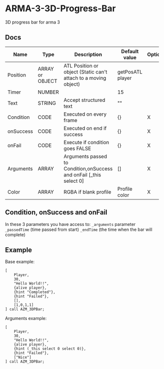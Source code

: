 # ARMA-3-3D-Progress-Bar
3D progress bar for arma 3

## Docs

| Name  | Type  | Description  | Default value  | Optional  | example |
|---|---|---|---|---|---|
| Position  | ARRAY or OBJECT  | ATL Position or object (Static can't attach to a moving object)  |  getPosATL player |   |   |
| Timer  | NUMBER  |   | 15  |   |   |
| Text  | STRING  | Accept structured text  | ""  |   | "Hello World!"  |
| Condition  | CODE  | Executed on every frame  | {}  | X  | {alive player}  |
| onSuccess  | CODE  | Executed on end if success  | {}  | X  | {hint "Nice!"}  |
| onFail  | CODE  | Execute if condition goes FALSE  | {}  | X  | {hint "BAD!"}  |
| Arguments  | ARRAY  | Arguments passed to Condition,onSuccess and onFail [_this select 0]  | []  | X  |   |
| Color  | ARRAY  | RGBA if blank profile  | Profile color  | X  | [1,0,1,1]  |

## Condition, onSuccess  and onFail 
In these 3 parameters you have access to:
`_arguments` parameter
 `_passedTime` (time passed from start)
 `_endTime` (the time when the bar will complete)

## Example
Base example:
```sqf
[
	Player,
	30,
	"Hello World!!",
	{alive player},
	{hint "Completed"},
	{hint "Failed"},
	[],
	[1,0,1,1]
] call AZM_3DPBar;
```

Arguments example:
```sqf
[
	Player,
	30,
	"Hello World!!",
	{alive player},
	{hint (_this select 0 select 0)},
	{hint "Failed"},
	["Nice"]
] call AZM_3DPBar;
```
